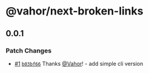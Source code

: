 # @vahor/next-broken-links

## 0.0.1

### Patch Changes

- [#1](https://github.com/Vahor/next-broken-links/pull/1) [`b03bf66`](https://github.com/Vahor/next-broken-links/commit/b03bf66f13472fdc662c9351b643b7148275c628) Thanks [@Vahor](https://github.com/Vahor)! - add simple cli version
